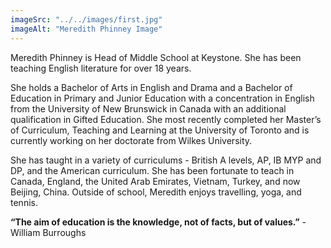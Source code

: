 ```yaml
---
imageSrc: "../../images/first.jpg"
imageAlt: "Meredith Phinney Image"
---
```


Meredith Phinney is Head of Middle School at Keystone. She has been teaching English literature for over 18 years.

She holds a Bachelor of Arts in English and Drama and a Bachelor of Education in Primary and Junior Education with a concentration in English from the University of New Brunswick in Canada with an additional qualification in Gifted Education. She most recently completed her Master’s of Curriculum, Teaching and Learning at the University of Toronto and is currently working on her doctorate from Wilkes University.

She has taught in a variety of curriculums - British A levels, AP, IB MYP and DP, and the American curriculum. She has been fortunate to teach in Canada, England, the United Arab Emirates, Vietnam, Turkey, and now Beijing, China. Outside of school, Meredith enjoys travelling, yoga, and tennis.

<b>“The aim of education is the knowledge, not of facts, but of values.”</b> - William Burroughs

